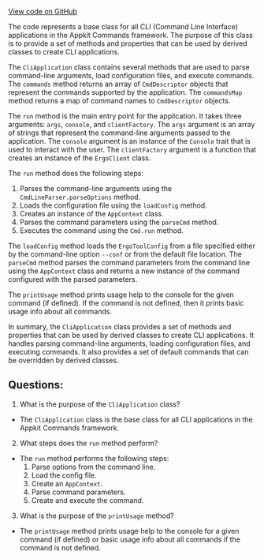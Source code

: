 [View code on GitHub](https://github.com/ergoplatform/ergo-appkit/appkit/src/main/scala/org/ergoplatform/appkit/cli/CliApplication.scala)

The code represents a base class for all CLI (Command Line Interface) applications in the Appkit Commands framework. The purpose of this class is to provide a set of methods and properties that can be used by derived classes to create CLI applications. 

The `CliApplication` class contains several methods that are used to parse command-line arguments, load configuration files, and execute commands. The `commands` method returns an array of `CmdDescriptor` objects that represent the commands supported by the application. The `commandsMap` method returns a map of command names to `CmdDescriptor` objects. 

The `run` method is the main entry point for the application. It takes three arguments: `args`, `console`, and `clientFactory`. The `args` argument is an array of strings that represent the command-line arguments passed to the application. The `console` argument is an instance of the `Console` trait that is used to interact with the user. The `clientFactory` argument is a function that creates an instance of the `ErgoClient` class. 

The `run` method does the following steps:
1. Parses the command-line arguments using the `CmdLineParser.parseOptions` method.
2. Loads the configuration file using the `loadConfig` method.
3. Creates an instance of the `AppContext` class.
4. Parses the command parameters using the `parseCmd` method.
5. Executes the command using the `Cmd.run` method.

The `loadConfig` method loads the `ErgoToolConfig` from a file specified either by the command-line option `--conf` or from the default file location. The `parseCmd` method parses the command parameters from the command line using the `AppContext` class and returns a new instance of the command configured with the parsed parameters. 

The `printUsage` method prints usage help to the console for the given command (if defined). If the command is not defined, then it prints basic usage info about all commands. 

In summary, the `CliApplication` class provides a set of methods and properties that can be used by derived classes to create CLI applications. It handles parsing command-line arguments, loading configuration files, and executing commands. It also provides a set of default commands that can be overridden by derived classes.
## Questions: 
 1. What is the purpose of the `CliApplication` class?
- The `CliApplication` class is the base class for all CLI applications in the Appkit Commands framework.

2. What steps does the `run` method perform?
- The `run` method performs the following steps: 
  1. Parse options from the command line.
  2. Load the config file.
  3. Create an `AppContext`.
  4. Parse command parameters.
  5. Create and execute the command.

3. What is the purpose of the `printUsage` method?
- The `printUsage` method prints usage help to the console for a given command (if defined) or basic usage info about all commands if the command is not defined.